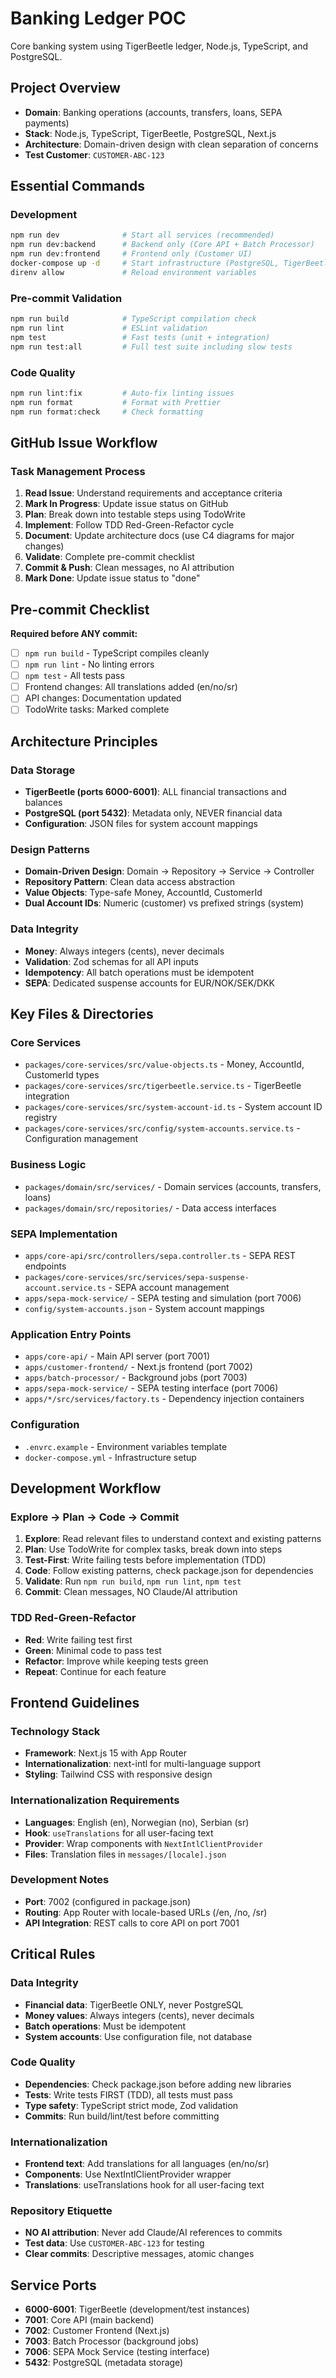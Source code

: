 # Banking Ledger POC

Core banking system using TigerBeetle ledger, Node.js, TypeScript, and PostgreSQL.

## Project Overview

- **Domain**: Banking operations (accounts, transfers, loans, SEPA payments)
- **Stack**: Node.js, TypeScript, TigerBeetle, PostgreSQL, Next.js
- **Architecture**: Domain-driven design with clean separation of concerns
- **Test Customer**: `CUSTOMER-ABC-123`

## Essential Commands

### Development

```bash
npm run dev              # Start all services (recommended)
npm run dev:backend      # Backend only (Core API + Batch Processor)
npm run dev:frontend     # Frontend only (Customer UI)
docker-compose up -d     # Start infrastructure (PostgreSQL, TigerBeetle)
direnv allow             # Reload environment variables
```

### Pre-commit Validation

```bash
npm run build            # TypeScript compilation check
npm run lint             # ESLint validation
npm test                 # Fast tests (unit + integration)
npm run test:all         # Full test suite including slow tests
```

### Code Quality

```bash
npm run lint:fix         # Auto-fix linting issues
npm run format           # Format with Prettier
npm run format:check     # Check formatting
```

## GitHub Issue Workflow

### Task Management Process

1. **Read Issue**: Understand requirements and acceptance criteria
2. **Mark In Progress**: Update issue status on GitHub
3. **Plan**: Break down into testable steps using TodoWrite
4. **Implement**: Follow TDD Red-Green-Refactor cycle
5. **Document**: Update architecture docs (use C4 diagrams for major changes)
6. **Validate**: Complete pre-commit checklist
7. **Commit & Push**: Clean messages, no AI attribution
8. **Mark Done**: Update issue status to "done"

## Pre-commit Checklist

**Required before ANY commit:**

- [ ] `npm run build` - TypeScript compiles cleanly
- [ ] `npm run lint` - No linting errors
- [ ] `npm test` - All tests pass
- [ ] Frontend changes: All translations added (en/no/sr)
- [ ] API changes: Documentation updated
- [ ] TodoWrite tasks: Marked complete

## Architecture Principles

### Data Storage

- **TigerBeetle (ports 6000-6001)**: ALL financial transactions and balances
- **PostgreSQL (port 5432)**: Metadata only, NEVER financial data
- **Configuration**: JSON files for system account mappings

### Design Patterns

- **Domain-Driven Design**: Domain → Repository → Service → Controller
- **Repository Pattern**: Clean data access abstraction
- **Value Objects**: Type-safe Money, AccountId, CustomerId
- **Dual Account IDs**: Numeric (customer) vs prefixed strings (system)

### Data Integrity

- **Money**: Always integers (cents), never decimals
- **Validation**: Zod schemas for all API inputs
- **Idempotency**: All batch operations must be idempotent
- **SEPA**: Dedicated suspense accounts for EUR/NOK/SEK/DKK

## Key Files & Directories

### Core Services

- `packages/core-services/src/value-objects.ts` - Money, AccountId, CustomerId types
- `packages/core-services/src/tigerbeetle.service.ts` - TigerBeetle integration
- `packages/core-services/src/system-account-id.ts` - System account ID registry
- `packages/core-services/src/config/system-accounts.service.ts` - Configuration management

### Business Logic

- `packages/domain/src/services/` - Domain services (accounts, transfers, loans)
- `packages/domain/src/repositories/` - Data access interfaces

### SEPA Implementation

- `apps/core-api/src/controllers/sepa.controller.ts` - SEPA REST endpoints
- `packages/core-services/src/services/sepa-suspense-account.service.ts` - SEPA account management
- `apps/sepa-mock-service/` - SEPA testing and simulation (port 7006)
- `config/system-accounts.json` - System account mappings

### Application Entry Points

- `apps/core-api/` - Main API server (port 7001)
- `apps/customer-frontend/` - Next.js frontend (port 7002)
- `apps/batch-processor/` - Background jobs (port 7003)
- `apps/sepa-mock-service/` - SEPA testing interface (port 7006)
- `apps/*/src/services/factory.ts` - Dependency injection containers

### Configuration

- `.envrc.example` - Environment variables template
- `docker-compose.yml` - Infrastructure setup

## Development Workflow

### Explore → Plan → Code → Commit

1. **Explore**: Read relevant files to understand context and existing patterns
2. **Plan**: Use TodoWrite for complex tasks, break down into steps
3. **Test-First**: Write failing tests before implementation (TDD)
4. **Code**: Follow existing patterns, check package.json for dependencies
5. **Validate**: Run `npm run build`, `npm run lint`, `npm test`
6. **Commit**: Clean messages, NO Claude/AI attribution

### TDD Red-Green-Refactor

- **Red**: Write failing test first
- **Green**: Minimal code to pass test
- **Refactor**: Improve while keeping tests green
- **Repeat**: Continue for each feature

## Frontend Guidelines

### Technology Stack

- **Framework**: Next.js 15 with App Router
- **Internationalization**: next-intl for multi-language support
- **Styling**: Tailwind CSS with responsive design

### Internationalization Requirements

- **Languages**: English (en), Norwegian (no), Serbian (sr)
- **Hook**: `useTranslations` for all user-facing text
- **Provider**: Wrap components with `NextIntlClientProvider`
- **Files**: Translation files in `messages/[locale].json`

### Development Notes

- **Port**: 7002 (configured in package.json)
- **Routing**: App Router with locale-based URLs (/en, /no, /sr)
- **API Integration**: REST calls to core API on port 7001

## Critical Rules

### Data Integrity

- **Financial data**: TigerBeetle ONLY, never PostgreSQL
- **Money values**: Always integers (cents), never decimals
- **Batch operations**: Must be idempotent
- **System accounts**: Use configuration file, not database

### Code Quality

- **Dependencies**: Check package.json before adding new libraries
- **Tests**: Write tests FIRST (TDD), all tests must pass
- **Type safety**: TypeScript strict mode, Zod validation
- **Commits**: Run build/lint/test before committing

### Internationalization

- **Frontend text**: Add translations for all languages (en/no/sr)
- **Components**: Use NextIntlClientProvider wrapper
- **Translations**: useTranslations hook for all user-facing text

### Repository Etiquette

- **NO AI attribution**: Never add Claude/AI references to commits
- **Test data**: Use `CUSTOMER-ABC-123` for testing
- **Clear commits**: Descriptive messages, atomic changes

## Service Ports

- **6000-6001**: TigerBeetle (development/test instances)
- **7001**: Core API (main backend)
- **7002**: Customer Frontend (Next.js)
- **7003**: Batch Processor (background jobs)
- **7006**: SEPA Mock Service (testing interface)
- **5432**: PostgreSQL (metadata storage)
